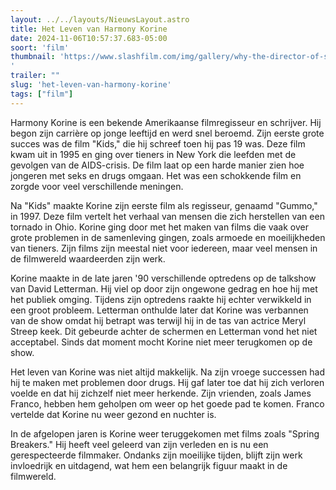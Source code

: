 ```yaml
---
layout: ../../layouts/NieuwsLayout.astro
title: Het Leven van Harmony Korine
date: 2024-11-06T10:57:37.683-05:00
soort: 'film'
thumbnail: 'https://www.slashfilm.com/img/gallery/why-the-director-of-spring-breakers-was-banned-from-david-lettermans-late-show/l-intro-1730492065.jpg
'
trailer: ""
slug: 'het-leven-van-harmony-korine'
tags: ["film"]
---
```


Harmony Korine is een bekende Amerikaanse filmregisseur en schrijver. Hij begon
zijn carrière op jonge leeftijd en werd snel beroemd. Zijn eerste grote succes
was de film "Kids," die hij schreef toen hij pas 19 was. Deze film kwam uit in
1995 en ging over tieners in New York die leefden met de gevolgen van de
AIDS-crisis. De film laat op een harde manier zien hoe jongeren met seks en
drugs omgaan. Het was een schokkende film en zorgde voor veel verschillende
meningen.

Na "Kids" maakte Korine zijn eerste film als regisseur, genaamd "Gummo," in
1997. Deze film vertelt het verhaal van mensen die zich herstellen van een
tornado in Ohio. Korine ging door met het maken van films die vaak over grote
problemen in de samenleving gingen, zoals armoede en moeilijkheden van tieners.
Zijn films zijn meestal niet voor iedereen, maar veel mensen in de filmwereld
waardeerden zijn werk.

Korine maakte in de late jaren '90 verschillende optredens op de talkshow van
David Letterman. Hij viel op door zijn ongewone gedrag en hoe hij met het
publiek omging. Tijdens zijn optredens raakte hij echter verwikkeld in een groot
probleem. Letterman onthulde later dat Korine was verbannen van de show omdat
hij betrapt was terwijl hij in de tas van actrice Meryl Streep keek. Dit
gebeurde achter de schermen en Letterman vond het niet acceptabel. Sinds dat
moment mocht Korine niet meer terugkomen op de show.

Het leven van Korine was niet altijd makkelijk. Na zijn vroege successen had hij
te maken met problemen door drugs. Hij gaf later toe dat hij zich verloren
voelde en dat hij zichzelf niet meer herkende. Zijn vrienden, zoals James
Franco, hebben hem geholpen om weer op het goede pad te komen. Franco vertelde
dat Korine nu weer gezond en nuchter is.

In de afgelopen jaren is Korine weer teruggekomen met films zoals "Spring
Breakers." Hij heeft veel geleerd van zijn verleden en is nu een gerespecteerde
filmmaker. Ondanks zijn moeilijke tijden, blijft zijn werk invloedrijk en
uitdagend, wat hem een belangrijk figuur maakt in de filmwereld.